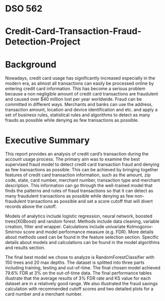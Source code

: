 # DSO 562
# Credit-Card-Transaction-Fraud-Detection-Project

# Background
Nowadays, credit card usage has significantly increased especially in the modern era, as almost all transactions can easily be processed online by entering credit card information. This has become a serious problem because a non negligible amount of credit card transactions are fraudulent and caused over $40 million lost per year worldwide. Fraud can be committed in different ways. Merchants and banks can use the address, transaction amount, location and device identification and etc. and apply a set of business rules, statistical rules and algorithms to detect as many frauds as possible while denying as few transactions as possible. 

# Executive Summary
This report provides an analysis of credit card’s transaction during the account usage process. The primary aim was to examine the best supervised fraud model to detect credit card transaction fraud and denying as few transactions as possible. This can be achieved by bringing together features of credit card transaction information, such as the amount, zip code, state, card number, merchant number, transaction type and merchant description. This information can go through the well-trained model that finds the patterns and rules of fraud transactions so that it can detect as many fraudulent transactions as possible while denying as few non-fraudulent transactions as possible and set a score cutoff that will divert records above the cutoff. 

Models of analytics include logistic regression, neural network, boosted trees(XGBoost) and random forest. Methods include data cleaning, variable creation, filter and wrapper. Calculations include univariate Kolmogorov-Smirnov score and model performance measure (e.g. FDR). More details about methods used can be found in the feature selection section. Specific details about models and calculations can be found in the model algorithms and results section.

The final best model we chose to analyze is RandomForestClassifier with 150 trees and 20 max depths. The dataset is splitted into three parts including training, testing and out-of-time. The final chosen model achieved 79.6% FDR at 3% on the out-of-time data. The final performance tables illustrate that the average results of 3% FDR rate and KS value for each dataset are in a relatively good range. We also illustrated the fraud savings calculation with recommended cutoff scores and two detailed plots for a card number and a merchant number. 
